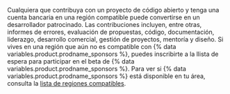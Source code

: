 Cualquiera que contribuya con un proyecto de código abierto y tenga una cuenta bancaria en una región compatible puede convertirse en un desarrollador patrocinado. Las contribuciones incluyen, entre otras, informes de errores, evaluación de propuestas, código, documentación, liderazgo, desarrollo comercial, gestión de proyectos, mentoría y diseño. Si vives en una región que aún no es compatible con {% data variables.product.prodname_sponsors %}, puedes inscribirte a la llista de espera para participar en el beta de {% data variables.product.prodname_sponsors %}. Para ver si {% data variables.product.prodname_sponsors %} está disponible en tu área, consulta la [lista de regiones compatibles](https://github.com/sponsors#regions).

